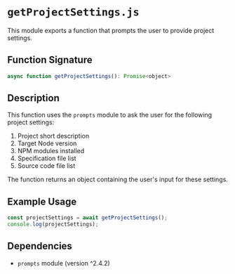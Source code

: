 # `getProjectSettings.js`

This module exports a function that prompts the user to provide project settings.  

## Function Signature

```javascript
async function getProjectSettings(): Promise<object>
```  

## Description  

This function uses the `prompts` module to ask the user for the following project settings:  

1. Project short description  
2. Target Node version  
3. NPM modules installed  
4. Specification file list  
5. Source code file list  

The function returns an object containing the user's input for these settings.  

## Example Usage  

```javascript
const projectSettings = await getProjectSettings();  
console.log(projectSettings);  
```  

## Dependencies  

- `prompts` module (version ^2.4.2)